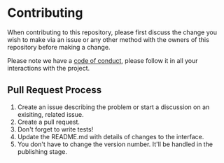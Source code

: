 # Contributing

When contributing to this repository, please first discuss the change you wish to make via an issue or any other method with the owners of this repository before making a change.

Please note we have a [code of conduct](https://github.com/phenax/algebraic-effects/blob/master/CODE_OF_CONDUCT.md), please follow it in all your interactions with the project.

## Pull Request Process

1. Create an issue describing the problem or start a discussion on an exisiting, related issue.
2. Create a pull request.
3. Don't forget to write tests!
4. Update the README.md with details of changes to the interface.
5. You don't have to change the version number. It'll be handled in the publishing stage.
